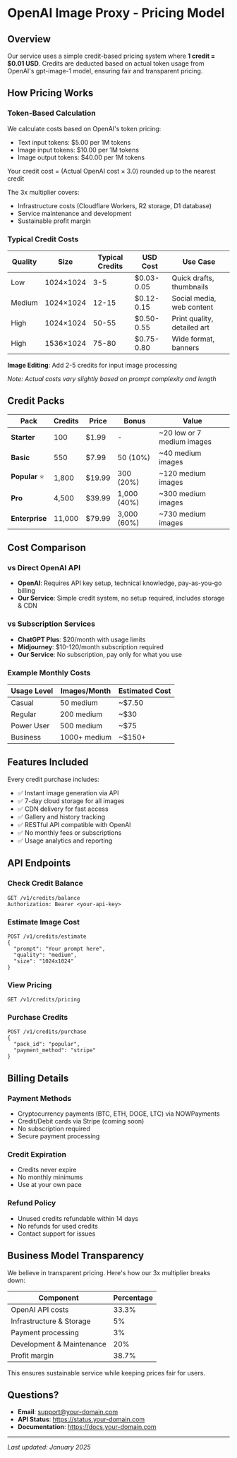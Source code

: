 # OpenAI Image Proxy - Pricing Model

## Overview

Our service uses a simple credit-based pricing system where **1 credit = $0.01 USD**. Credits are deducted based on actual token usage from OpenAI's gpt-image-1 model, ensuring fair and transparent pricing.

## How Pricing Works

### Token-Based Calculation

We calculate costs based on OpenAI's token pricing:
- Text input tokens: $5.00 per 1M tokens
- Image input tokens: $10.00 per 1M tokens  
- Image output tokens: $40.00 per 1M tokens

Your credit cost = (Actual OpenAI cost × 3.0) rounded up to the nearest credit

The 3x multiplier covers:
- Infrastructure costs (Cloudflare Workers, R2 storage, D1 database)
- Service maintenance and development
- Sustainable profit margin

### Typical Credit Costs

| Quality | Size | Typical Credits | USD Cost | Use Case |
|---------|------|-----------------|----------|----------|
| Low | 1024×1024 | 3-5 | $0.03-0.05 | Quick drafts, thumbnails |
| Medium | 1024×1024 | 12-15 | $0.12-0.15 | Social media, web content |
| High | 1024×1024 | 50-55 | $0.50-0.55 | Print quality, detailed art |
| High | 1536×1024 | 75-80 | $0.75-0.80 | Wide format, banners |

**Image Editing**: Add 2-5 credits for input image processing

*Note: Actual costs vary slightly based on prompt complexity and length*

## Credit Packs

| Pack | Credits | Price | Bonus | Value |
|------|---------|-------|-------|-------|
| **Starter** | 100 | $1.99 | - | ~20 low or 7 medium images |
| **Basic** | 550 | $7.99 | 50 (10%) | ~40 medium images |
| **Popular** ⭐ | 1,800 | $19.99 | 300 (20%) | ~120 medium images |
| **Pro** | 4,500 | $39.99 | 1,000 (40%) | ~300 medium images |
| **Enterprise** | 11,000 | $79.99 | 3,000 (60%) | ~730 medium images |


## Cost Comparison

### vs Direct OpenAI API
- **OpenAI**: Requires API key setup, technical knowledge, pay-as-you-go billing
- **Our Service**: Simple credit system, no setup required, includes storage & CDN

### vs Subscription Services
- **ChatGPT Plus**: $20/month with usage limits
- **Midjourney**: $10-120/month subscription required
- **Our Service**: No subscription, pay only for what you use

### Example Monthly Costs

| Usage Level | Images/Month | Estimated Cost |
|-------------|--------------|----------------|
| Casual | 50 medium | ~$7.50 |
| Regular | 200 medium | ~$30 |
| Power User | 500 medium | ~$75 |
| Business | 1000+ medium | ~$150+ |

## Features Included

Every credit purchase includes:
- ✅ Instant image generation via API
- ✅ 7-day cloud storage for all images
- ✅ CDN delivery for fast access
- ✅ Gallery and history tracking
- ✅ RESTful API compatible with OpenAI
- ✅ No monthly fees or subscriptions
- ✅ Usage analytics and reporting

## API Endpoints

### Check Credit Balance
```
GET /v1/credits/balance
Authorization: Bearer <your-api-key>
```

### Estimate Image Cost
```
POST /v1/credits/estimate
{
  "prompt": "Your prompt here",
  "quality": "medium",
  "size": "1024x1024"
}
```

### View Pricing
```
GET /v1/credits/pricing
```

### Purchase Credits
```
POST /v1/credits/purchase
{
  "pack_id": "popular",
  "payment_method": "stripe"
}
```

## Billing Details

### Payment Methods
- Cryptocurrency payments (BTC, ETH, DOGE, LTC) via NOWPayments
- Credit/Debit cards via Stripe (coming soon)
- No subscription required
- Secure payment processing

### Credit Expiration
- Credits never expire
- No monthly minimums
- Use at your own pace

### Refund Policy
- Unused credits refundable within 14 days
- No refunds for used credits
- Contact support for issues

## Business Model Transparency

We believe in transparent pricing. Here's how our 3x multiplier breaks down:

| Component | Percentage |
|-----------|------------|
| OpenAI API costs | 33.3% |
| Infrastructure & Storage | 5% |
| Payment processing | 3% |
| Development & Maintenance | 20% |
| Profit margin | 38.7% |

This ensures sustainable service while keeping prices fair for users.

## Questions?

- **Email**: support@your-domain.com
- **API Status**: https://status.your-domain.com
- **Documentation**: https://docs.your-domain.com

---

*Last updated: January 2025*